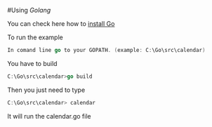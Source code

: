 #Using *Golang*

You can check here how to  [install Go](https://golang.org/doc/install)

To run the example 
```go
In comand line go to your GOPATH. (example: C:\Go\src\calendar)
```

You have to build 

```go
C:\Go\src\calendar>go build
```

Then you just need to type

```go
C:\Go\src\calendar> calendar
```
It will run the calendar.go file
